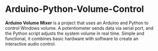 # Arduino-Python-Volume-Control
**Arduino Volume Mixer** is a project that uses an Arduino and Python to control Windows volume. A potentiometer sends data via serial port, and the Python script adjusts the system volume in real time. Simple and functional, it combines basic hardware with software to create an interactive audio control.
